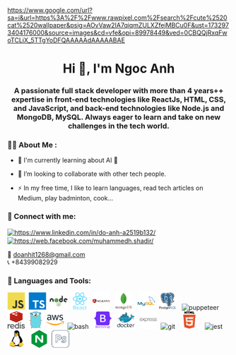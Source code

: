 https://www.google.com/url?sa=i&url=https%3A%2F%2Fwww.rawpixel.com%2Fsearch%2Fcute%2520cat%2520wallpaper&psig=AOvVaw2IA7qiqmZULXZfejMBCu0F&ust=1732973404176000&source=images&cd=vfe&opi=89978449&ved=0CBQQjRxqFwoTCLiX_5TTgYoDFQAAAAAdAAAAABAE
<h1 align="center">Hi 👋, I'm Ngoc Anh</h1>
<h3 align="center">A passionate full stack developer with more than 4 years++ expertise in front-end technologies like ReactJs, HTML, CSS, and JavaScript, and back-end technologies like Node.js and MongoDB, MySQL. Always eager to learn and take on new challenges in the tech world.</h3>


### :woman_technologist:  About Me :
- :seedling: I'm currently learning about AI 🤖
- :telescope: I’m looking to collaborate with other tech people.

- :zap: In my free time, I like to learn languages, read tech articles on Medium, play badminton, cook...
<h3 align="left">🤝 Connect with me:</h3>
<p align="left">
<a href="https://www.linkedin.com/in/do-anh-a2519b132/" target="blank"><img align="center" src="https://raw.githubusercontent.com/rahuldkjain/github-profile-readme-generator/master/src/images/icons/Social/linked-in-alt.svg" alt="https://www.linkedin.com/in/do-anh-a2519b132/" height="30" width="40" /></a>
<a href="https://www.facebook.com/anh.ddoox" target="blank"><img align="center" src="https://raw.githubusercontent.com/rahuldkjain/github-profile-readme-generator/master/src/images/icons/Social/facebook.svg" alt="https://web.facebook.com/muhammedh.shadir/" height="30" width="40" /></a>

📧 doanhit1268@gmail.com </br>
📞  +84399082929
</p>

<h3 align="left">🚀 Languages and Tools:</h3>
<p align="left"> 
<img src="https://raw.githubusercontent.com/devicons/devicon/master/icons/javascript/javascript-original.svg" alt="javascript" width="40" height="40"/>&nbsp; <img src="https://raw.githubusercontent.com/devicons/devicon/master/icons/typescript/typescript-original.svg" alt="typescript" width="40" height="40"/>&nbsp; <img src="https://raw.githubusercontent.com/devicons/devicon/master/icons/nodejs/nodejs-original-wordmark.svg" alt="nodejs" width="40" height="40"/> &nbsp;<img src="https://raw.githubusercontent.com/devicons/devicon/master/icons/react/react-original-wordmark.svg" alt="react" width="40" height="40"/>&nbsp; <img src="https://raw.githubusercontent.com/devicons/devicon/master/icons/angularjs/angularjs-original-wordmark.svg" alt="angularjs" width="40" height="40"/> &nbsp;  <img src="https://raw.githubusercontent.com/devicons/devicon/master/icons/mongodb/mongodb-original-wordmark.svg" alt="mongodb" width="40" height="40"/> &nbsp;  <img src="https://raw.githubusercontent.com/devicons/devicon/master/icons/mysql/mysql-original-wordmark.svg" alt="mysql" width="40" height="40"/> &nbsp;<img src="https://raw.githubusercontent.com/devicons/devicon/master/icons/postgresql/postgresql-original-wordmark.svg" alt="postgresql" width="40" height="40"/> &nbsp; <img src="https://www.vectorlogo.zone/logos/pptrdev/pptrdev-official.svg" alt="puppeteer" width="40" height="40"/> &nbsp;   <img src="https://raw.githubusercontent.com/devicons/devicon/master/icons/redis/redis-original-wordmark.svg" alt="redis" width="40" height="40"/>&nbsp;<img src="https://raw.githubusercontent.com/devicons/devicon/master/icons/go/go-original.svg" alt="go" width="40" height="40"/>   <img src="https://raw.githubusercontent.com/devicons/devicon/master/icons/amazonwebservices/amazonwebservices-original-wordmark.svg" alt="aws" width="40" height="40"/>&nbsp; <img src="https://www.vectorlogo.zone/logos/gnu_bash/gnu_bash-icon.svg" alt="bash" width="40" height="40"/> &nbsp; <img src="https://raw.githubusercontent.com/devicons/devicon/master/icons/bootstrap/bootstrap-plain-wordmark.svg" alt="bootstrap" width="40" height="40"/>  &nbsp; <img src="https://raw.githubusercontent.com/devicons/devicon/master/icons/docker/docker-original-wordmark.svg" alt="docker" width="40" height="40"/> &nbsp;  <img src="https://raw.githubusercontent.com/devicons/devicon/master/icons/express/express-original-wordmark.svg" alt="express" width="40" height="40"/>&nbsp; <img src="https://www.vectorlogo.zone/logos/git-scm/git-scm-icon.svg" alt="git" width="40" height="40"/> &nbsp; <img src="https://raw.githubusercontent.com/devicons/devicon/master/icons/html5/html5-original-wordmark.svg" alt="html5" width="40" height="40"/> &nbsp;  &nbsp;<img src="https://www.vectorlogo.zone/logos/jestjsio/jestjsio-icon.svg" alt="jest" width="40" height="40"/> &nbsp;<img src="https://raw.githubusercontent.com/devicons/devicon/master/icons/linux/linux-original.svg" alt="linux" width="40" height="40"/> &nbsp; <img src="https://raw.githubusercontent.com/devicons/devicon/master/icons/nginx/nginx-original.svg" alt="nginx" width="40" height="40"/>&nbsp; <img src="https://raw.githubusercontent.com/devicons/devicon/master/icons/photoshop/photoshop-line.svg" alt="photoshop" width="40" height="40"/>  &nbsp; <p>
